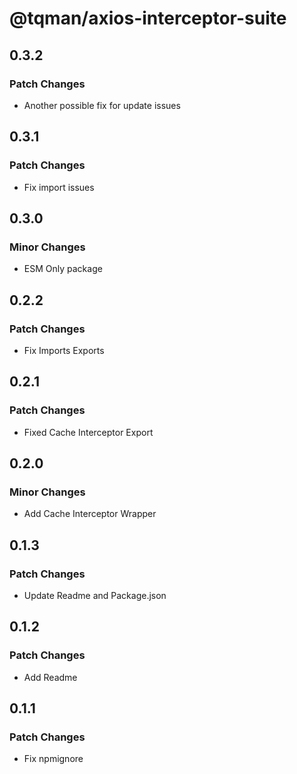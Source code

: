 # @tqman/axios-interceptor-suite

## 0.3.2

### Patch Changes

- Another possible fix for update issues

## 0.3.1

### Patch Changes

- Fix import issues

## 0.3.0

### Minor Changes

- ESM Only package

## 0.2.2

### Patch Changes

- Fix Imports Exports

## 0.2.1

### Patch Changes

- Fixed Cache Interceptor Export

## 0.2.0

### Minor Changes

- Add Cache Interceptor Wrapper

## 0.1.3

### Patch Changes

- Update Readme and Package.json

## 0.1.2

### Patch Changes

- Add Readme

## 0.1.1

### Patch Changes

- Fix npmignore
